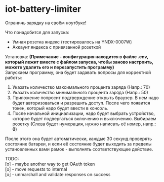 # iot-battery-limiter
Ограничь зарядку на своём ноутбуке!

Что понадобится для запуска:<br>
 - Умная розетка яндекс (тестировалось на YNDX-0007W)
 - Аккаунт яндекса с привязанной розеткой

Установка:
  <b>(Примечание - конфигурация находится в файле .env, который лежит вместе с файлом запуска, чтобы заново настроить, можете удалить его и перезапустить программу)</b><br>
  Запускаем программу, она будет задавать вопросы для корректной работы:
  1. Указать количество максимального процента заряда (Напр.: 70)
  2. Указать количество минимального процента заряда (Напр.: 50)
  3. Приложение попросит подтверждение открыть браузер. В нем надо будет авторизоваться и разрешить доступ. После чего появится токен, который надо будет ввести в консоль.
  4. После начальной инициализации, надо будет выбрать устройство, которое будет подвергаться включению и выключению. Выбираем розетку (Слева будет нумерация, нужно написать её номер, напр.: <b>0</b>)

После этого она будет автоматически, каждые 30 секунд проверять состояние батареи, и если её состояние будет выходить за пределы установленных вами рамок - выполнять соответствующее действие.

TODO:<br>
  [o] - maybe another way to get OAuth token<br>
  [o] - move requests to internal<br>
  [o] - unmarshall and validate responses on success<br>
